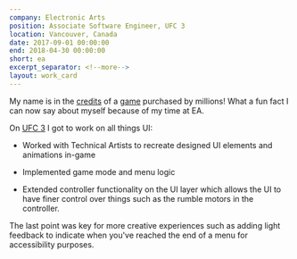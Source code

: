 ```yaml
---
company: Electronic Arts
position: Associate Software Engineer, UFC 3
location: Vancouver, Canada
date: 2017-09-01 00:00:00
end: 2018-04-30 00:00:00
short: ea
excerpt_separator: <!--more-->
layout: work_card
---
```


My name is in the [credits](https://www.instagram.com/p/BfB6jHyHb8b/) of a [game](https://amzn.to/3iW0cCY) purchased by millions! What a fun fact I can now say about myself because of my time at EA. 
<!--more-->

On [UFC 3](https://amzn.to/3iW0cCY/) I got to work on all things UI: 

* Worked with Technical Artists to recreate designed UI elements and animations in-game

* Implemented game mode and menu logic

* Extended controller functionality on the UI layer which allows the UI to have finer control over things such as the rumble motors in the controller. 

The last point was key for more creative experiences such as adding light feedback to indicate when you've reached the end of a menu for accessibility purposes.